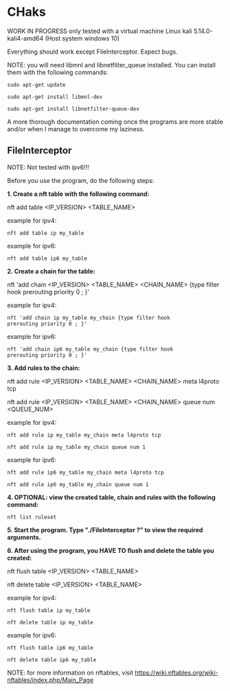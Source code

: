 # CHaks
WORK IN PROGRESS
only tested with a virtual machine Linux kali 5.14.0-kali4-amd64 (Host system windows 10)

Everything should work except FileInterceptor. Expect bugs.

NOTE: you will need libmnl and libnetfilter_queue installed.
You can install them with the following commands:


<code>sudo apt-get update</code>

<code>sudo apt-get install libmnl-dev</code>

<code>sudo apt-get install libnetfilter-queue-dev</code>

A more thorough documentation coming once the programs are more stable and/or when I manage to overcome my laziness.



## FileInterceptor
NOTE: Not tested with ipv6!!!

Before you use the program, do the following steps:

<b>1. Create a nft table with the following command:</b>

nft add table <IP_VERSION> <TABLE_NAME>

example for ipv4:

<code>nft add table ip my_table</code> 

example for ipv6:

<code>nft add table ip6 my_table</code>

<b>2. Create a chain for the table:</b>

nft 'add chain <IP_VERSION> <TABLE_NAME> <CHAIN_NAME> {type filter hook prerouting priority 0 ; }'

example for ipv4:

<code>nft 'add chain ip my_table my_chain {type filter hook prerouting priority 0 ; }'</code>

example for ipv6:

<code>nft 'add chain ip6 my_table my_chain {type filter hook prerouting priority 0 ; }'</code>

<b>3. Add rules to the chain:</b>

nft add rule <IP_VERSION> <TABLE_NAME> <CHAIN_NAME> meta l4proto tcp

nft add rule <IP_VERSION> <TABLE_NAME> <CHAIN_NAME> queue num <QUEUE_NUM>

example for ipv4:

<code>nft add rule ip my_table my_chain meta l4proto tcp</code>

<code>nft add rule ip my_table my_chain queue num 1</code>

example for ipv6:

<code>nft add rule ip6 my_table my_chain meta l4proto tcp</code>

<code>nft add rule ip6 my_table my_chain queue num 1</code>

<b>4. OPTIONAL: view the created table, chain and rules with the following command:</b>

<code>nft list ruleset</code>

<b>5. Start the program. Type "./FileInterceptor ?" to view the required arguments.</b>

<b>6. After using the program, you HAVE TO flush and delete the table you created:</b>

nft flush table <IP_VERSION> <TABLE_NAME>

nft delete table <IP_VERSION> <TABLE_NAME>

example for ipv4:

<code>nft flush table ip my_table</code>

<code>nft delete table ip my_table</code>

example for ipv6:

<code>nft flush table ip6 my_table</code>

<code>nft delete table ip6 my_table</code>

NOTE: for more information on nftables, visit https://wiki.nftables.org/wiki-nftables/index.php/Main_Page
